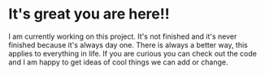 # It's great you are here!!

I am currently working on this project. It's not finished and it's never finished because it's always day one. There is always a better way, this applies to everything in life. If you are curious you can check out the code and I am happy to get ideas of cool things we can add or change.
